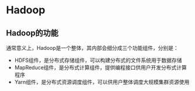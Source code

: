 # Hadoop

## Hadoop的功能

通常意义上，Hadoop是一个整体，其内部会细分成三个功能组件，分别是：

* HDFS组件，是分布式存储组件，可以构建分布式的文件系统用于数据存储
* MapReduce组件，是分布式计算组件，提供编程接口供用户开发分布式计算程序
* Yarn组件，是分布式资源调度组件，可以供用户整体调度大规模集群资源使用

